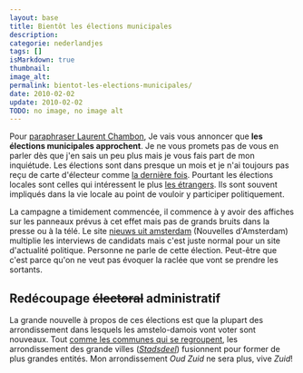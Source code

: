```yaml
---
layout: base
title: Bientôt les élections municipales
description: 
categorie: nederlandjes
tags: []
isMarkdown: true
thumbnail: 
image_alt: 
permalink: bientot-les-elections-municipales/
date: 2010-02-02
update: 2010-02-02
TODO: no image, no image alt
---
```


Pour [paraphraser Laurent Chambon](http://kreukreuscopie.blogspot.com/2010/01/elections.html), Je vais vous annoncer que **les élections municipales approchent**. Je ne vous promets pas de vous en parler dès que j'en sais un peu plus mais je vous fais part de mon inquiétude. Les élections sont dans presque un mois et je n'ai toujours pas reçu de carte d'électeur comme [la dernière fois](/nouveau-mot-stempas-carte-d-electeur). Pourtant les élections locales sont celles qui intéressent le plus [les étrangers](/mes-premiers-pas-comme-immigre). Ils sont souvent impliqués dans la vie locale au point de vouloir y participer politiquement.

La campagne a timidement commencée, il commence à y avoir des affiches sur les panneaux prévus à cet effet mais pas de grands bruits dans la presse ou à la télé. Le site [nieuws uit amsterdam](http://www.nieuwsuitamsterdam.nl/) (Nouvelles d'Amsterdam) multiplie les interviews de candidats mais c'est juste normal pour un site d'actualité politique. Personne ne parle de cette élection. Peut-être que c'est parce qu'on ne veut pas évoquer la raclée que vont se prendre les sortants.

## Redécoupage ~~électoral~~ administratif
La grande nouvelle à propos de ces élections est que la plupart des arrondissement dans lesquels les amstelo-damois vont voter sont nouveaux. Tout [comme les communes qui se regroupent](/regroupement-de-communes), les arrondissement des grande villes (*[Stadsdeel](http://en.wikipedia.org/wiki/Stadsdeel)*) fusionnent pour former de plus grandes entités. Mon arrondissement *Oud Zuid* ne sera plus, vive *Zuid*!
